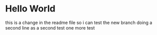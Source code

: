# Hello World
 this is a change in the readme file so i can test the new branch
doing a second line as a second test
one more test